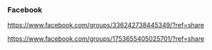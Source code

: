### Facebook
https://www.facebook.com/groups/336242738445349/?ref=share

https://www.facebook.com/groups/1753655405025701/?ref=share